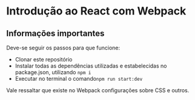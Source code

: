 # Introdução ao React com Webpack

## Informações importantes

Deve-se seguir os passos para que funcione:

- Clonar este repositório
- Instalar todas as dependências utilizadas e estabelecidas no package.json, utilizando ```npm i```
- Executar no terminal o comando```npm run start:dev```

Vale ressaltar que existe no Webpack configurações sobre CSS e outros.
